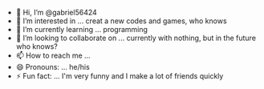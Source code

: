 - 👋 Hi, I’m @gabriel56424
- 👀 I’m interested in ... creat a new codes and games, who knows
- 🌱 I’m currently learning ... programming
- 💞️ I’m looking to collaborate on ... currently with nothing, but in the future who knows?
- 📫 How to reach me ... 
- 😄 Pronouns: ... he/his
- ⚡ Fun fact: ... I'm very funny and I make a lot of friends quickly



<!---
gabriel56424/gabriel56424 is a ✨ special ✨ repository because its `README.md` (this file) appears on your GitHub profile.
You can click the Preview link to take a look at your changes.
--->
